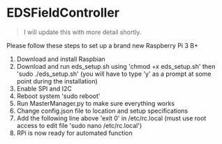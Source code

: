 # EDSFieldController

> I will update this with more detail shortly.

Please follow these steps to set up a brand new Raspberry Pi 3 B+

1. Download and install Raspbian
2. Download and run eds_setup.sh using 'chmod +x eds_setup.sh' then 'sudo ./eds_setup.sh' (you will have to type 'y' as a prompt at some point during the installation)
3. Enable SPI and I2C
4. Reboot system 'sudo reboot'
5. Run MasterManager.py to make sure everything works
6. Change config.json file to location and setup specifications
7. Add the following line above 'exit 0' in /etc/rc.local (must use root access to edit file 'sudo nano /etc/rc.local')
8. RPi is now ready for automated function
